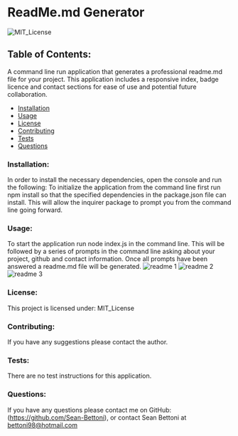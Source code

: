 
  # ReadMe.md Generator

  ![MIT_License](https://img.shields.io/badge/MIT_License-License-purple)
  ## Table of Contents:
  A command line run application that generates a professional readme.md file for your project. This application includes a responsive index, badge licence and contact sections for ease of use and potential future collaboration.
  * [Installation](#install)
  * [Usage](#usage)
  * [License](#license)
  * [Contributing](#contribute)
  * [Tests](#tests)
  * [Questions](#questions)
  ### Installation:
  In order to install the necessary dependencies, open the console and run the following:
  To initialize the application from the command line first run npm install so that the specified dependencies in the package.json file can install. This will allow the inquirer package to prompt you from the command line going forward.
  ### Usage:
  To start the application run node index.js in the command line. This will be followed by a series of prompts in the command line asking about your project, github and contact information. Once all prompts have been answered a readme.md file will be generated.
![readme 1](https://user-images.githubusercontent.com/82442926/144994068-7a5ac804-151d-4e8f-9780-261fc01aded2.png)
![readme 2](https://user-images.githubusercontent.com/82442926/144994093-c19fbc24-f000-4844-b2d2-23d94ee3c7e1.png)
![readme 3](https://user-images.githubusercontent.com/82442926/144994106-18f9448d-1942-4980-a940-e6902647e9de.png)

  ### License:
  This project is licensed under:
  MIT_License
  ### Contributing:
  If you have any suggestions please contact the author.
  ### Tests:
  There are no test instructions for this application.
  ### Questions:
  If you have any questions please contact me on GitHub:
  (https://github.com/Sean-Bettoni), or contact Sean Bettoni at bettoni98@hotmail.com
  
